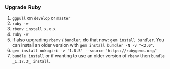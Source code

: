 ### Upgrade Ruby
1. `ggpull` on `develop` or `master`
2. `ruby -v`
3. `rbenv install x.x.x`
4. `ruby -v`
5. If also upgrading `rbenv` / `bundler`, do that now: `gem install bundler`. You can install an older version with `gem install bundler -N -v "<2.0"`.
6. `gem install nokogiri -v '1.8.5' --source 'https://rubygems.org/'`
7. `bundle install` or if wanting to use an older version of `rbenv` then `bundle _1.17.3_ install`.
